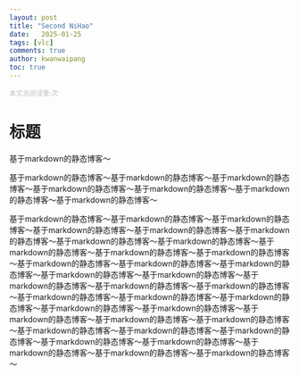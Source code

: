 ```yaml
---
layout: post
title: "Second NiHao"
date:   2025-01-25
tags: [vlc]
comments: true
author: kwanwaipang
toc: true
---
```



<!-- * 目录
{:toc} -->
<script async src="//dn-lbstatics.qbox.me/busuanzi/2.3/busuanzi.pure.mini.js">
</script>
<!-- pv的方式，单个用户点击1篇文章，本篇文章记录1次阅读量 -->
<span id="busuanzi_container_page_pv" style="font-family:Consolas;color:Silver;font-size:12px;">
		本文总阅读量:<span id="busuanzi_value_page_pv" style="font-family:Consolas;color:Silver;font-size:12px;"></span>次
</span>


# 标题
基于markdown的静态博客～

基于markdown的静态博客～基于markdown的静态博客～基于markdown的静态博客～基于markdown的静态博客～基于markdown的静态博客～基于markdown的静态博客～基于markdown的静态博客～


基于markdown的静态博客～基于markdown的静态博客～基于markdown的静态博客～基于markdown的静态博客～基于markdown的静态博客～基于markdown的静态博客～基于markdown的静态博客～基于markdown的静态博客～基于markdown的静态博客～基于markdown的静态博客～基于markdown的静态博客～基于markdown的静态博客～基于markdown的静态博客～基于markdown的静态博客～基于markdown的静态博客～基于markdown的静态博客～基于markdown的静态博客～基于markdown的静态博客～基于markdown的静态博客～基于markdown的静态博客～基于markdown的静态博客～基于markdown的静态博客～基于markdown的静态博客～基于markdown的静态博客～基于markdown的静态博客～基于markdown的静态博客～基于markdown的静态博客～基于markdown的静态博客～基于markdown的静态博客～基于markdown的静态博客～基于markdown的静态博客～基于markdown的静态博客～基于markdown的静态博客～基于markdown的静态博客～基于markdown的静态博客～

